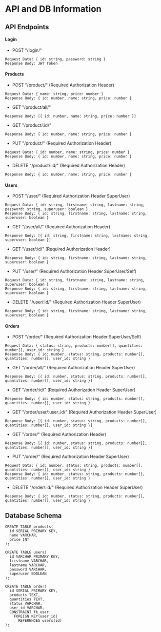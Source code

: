 # API and DB Information

## API Endpoints

#### Login
- POST "/login/"
```
Request Data: { id: string, password: string }
Response Body: JWT Token
```

#### Products
- POST "/product/" (Required Authorization Header)
```
Request Data: { name: string, price: number }
Response Body: { id: number, name: string, price: number }
```
- GET "/product/all/"
```
Response Body: [{ id: number, name: string, price: number }]
```
- GET "/product/:id/"
```
Response Body: { id: number, name: string, price: number }
```
- PUT "/product/" (Required Authorization Header)
```
Request Data: { id: number, name: string, price: number }
Response Body: { id: number, name: string, price: number }
```
- DELETE "/product/:id/" (Required Authorization Header)
```
Response Body: { id: number, name: string, price: number }
```

#### Users
- POST "/user/" (Required Authorization Header SuperUser)
```
Request Data: { id: string, firstname: string, lastname: string, password: string, superuser: boolean }
Response Body: { id: string, firstname: string, lastname: string, superuser: boolean }
```
- GET "/user/all/" (Required Authorization Header)
```
Response Body: [{ id: string, firstname: string, lastname: string, superuser: boolean }]
```
- GET "/user/:id/" (Required Authorization Header)
```
Response Body: { id: string, firstname: string, lastname: string, superuser: boolean }
```
- PUT "/user/" (Required Authorization Header SuperUser/Self)
```
Request Data: { id: string, firstname: string, lastname: string, superuser: boolean }
Response Body: { id: string, firstname: string, lastname: string, superuser: boolean }
```
- DELETE "/user/:id/" (Required Authorization Header SuperUser)
```
Response Body: { id: string, firstname: string, lastname: string, superuser: boolean }
```

#### Orders
- POST "/order/" (Required Authorization Header SuperUser/Self)
```
Request Data: { status: string, products: number[], quantities: number[], user_id: string }
Response Body: { id: number, status: string, products: number[], quantities: number[], user_id: string }
```
- GET "/order/all/" (Required Authorization Header SuperUser)
```
Response Body: [{ id: number, status: string, products: number[], quantities: number[], user_id: string }]
```
- GET "/order/:id/" (Required Authorization Header SuperUser)
```
Response Body: { id: number, status: string, products: number[], quantities: number[], user_id: string }
```
- GET "/order/user/:user_id/" (Required Authorization Header SuperUser)
```
Response Body: [{ id: number, status: string, products: number[], quantities: number[], user_id: string }]
```
- GET "/order/" (Required Authorization Header)
```
Response Body: [{ id: number, status: string, products: number[], quantities: number[], user_id: string }]
```
- PUT "/order/" (Required Authorization Header SuperUser)
```
Request Data: { id: number, status: string, products: number[], quantities: number[], user_id: string }
Response Body: { id: number, status: string, products: number[], quantities: number[], user_id: string }
```
- DELETE "/order/:id/" (Required Authorization Header SuperUser)
```
Response Body: { id: number, status: string, products: number[], quantities: number[], user_id: string }
```

## Database Schema
```postgresql
CREATE TABLE products(
  id SERIAL PRIMARY KEY,
  name VARCHAR,
  price INT
);

CREATE TABLE users(
  id VARCHAR PRIMARY KEY,
  firstname VARCHAR,
  lastname VARCHAR,
  password VARCHAR,
  superuser BOOLEAN
);

CREATE TABLE order(
  id SERIAL PRIMARY KEY,
  products TEXT,
  quantities TEXT,
  status VARCHAR,
  user_id VARCHAR,
  CONSTRAINT fk_user
    FOREIGN KEY(user_id)
      REFERENCES users(id)
);
```
